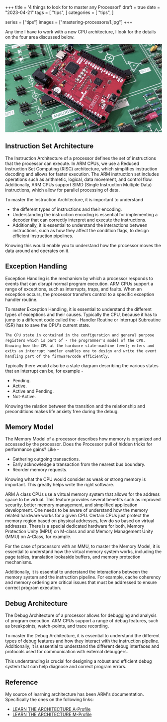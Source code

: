 +++
title = '4 things to look for to master any Processor!'
draft = true
date = "2023-04-21"
tags = [
    "tips",
]
categories = [
    "tips",
]

series = ["tips"]
images = ["mastering-processors/1.jpg"]
+++

Any time I have to work with a new CPU architecture, I look for the details on the four area discussed below.
<!--more-->

![](1.jpg)

## Instruction Set Architecture

The Instruction Architecture of a processor defines the set of instructions that the processor can execute. In ARM CPUs, we use a Reduced Instruction Set Computing (RISC) architecture, which simplifies instruction decoding and allows for faster execution. The ARM instruction set includes operations such as arithmetic, logical, data movement, and control flow. Additionally, ARM CPUs support SIMD (Single Instruction Multiple Data) instructions, which allow for parallel processing of data.

To master the Instruction Architecture, it is important to understand
- the different types of instructions and their encoding.
- Understanding the instruction encoding is essential for implementing a decoder that can correctly interpret and execute the instructions.
- Additionally, it is essential to understand the interactions between instructions, such as how they affect the condition flags, to design efficient instruction pipelines.

Knowing this would enable you to understand how the processor moves the data around and operates on it.

## Exception Handling

Exception Handling is the mechanism by which a processor responds to events that can disrupt normal program execution. ARM CPUs support a range of exceptions, such as interrupts, traps, and faults. When an exception occurs, the processor transfers control to a specific exception handler routine.

To master Exception Handling, it is essential to understand the different types of exceptions and their causes. Typically the CPU, because it has to jump to a different code called the - Handler Routine or Interrupt Subroutine (ISR) has to save the CPU's current state.

`The CPU state in contained in the configuration and general purpose registers which is part of - The programmer's model of the CPU. Knowing how the CPU at the hardware state-machine level; enters and exits an interrupt handler enables one to design and write the event handling part of the firmware/code efficiently.`

Typically there would also be a state diagram describing the various states that an interrupt can be, for example -
- Pending.
- Active.
- Active and Pending.
- Not-Active.

Knowing the relation between the transition and the relationship and preconditions makes life anxiety free during the debug.

## Memory Model

The Memory Model of a processor describes how memory is organized and accessed by the processor. Does the Processor pull of hidden tricks for performance gains? Like -

- Gathering outgoing transactions.
- Early acknowledge a transaction from the nearest bus boundary.
- Reorder memory requests.

Knowing what the CPU would consider as weak or strong memory is important. This greatly helps write the right software.

ARM A class CPUs use a virtual memory system that allows for the address space to be virtual. This feature provides several benefits such as improved security, better memory management, and simplified application development. One needs to be aware of understand how the memory related hardware works for a given CPU. Certain CPUs just protect the memory region based on physical addresses, few do so based on virtual addresses. There is a special dedicated hardware for both, Memory Protection Unity (MPU) on M-class and and Memory Management Unity (MMU) on A-Class, for example.

For the case of processors with an MMU, to master the Memory Model, it is essential to understand how the virtual memory system works, including the page tables, translation lookaside buffers, and memory protection mechanisms.

Additionally, it is essential to understand the interactions between the memory system and the instruction pipeline. For example, cache coherency and memory ordering are critical issues that must be addressed to ensure correct program execution.

## Debug Architecture

The Debug Architecture of a processor allows for debugging and analysis of program execution. ARM CPUs support a range of debug features, such as breakpoints, watch-points, and trace recording.

To master the Debug Architecture, it is essential to understand the different types of debug features and how they interact with the instruction pipeline. Additionally, it is essential to understand the different debug interfaces and protocols used for communication with external debuggers.

This understanding is crucial for designing a robust and efficient debug system that can help diagnose and correct program errors.

## Reference

My source of learning architecture has been ARM's documentation. Specifically the ones on the following links:
- [LEARN THE ARCHITECTURE A-Profile](https://www.arm.com/architecture/learn-the-architecture/a-profile?ref=inpyjama.com)
- [LEARN THE ARCHITECTURE M-Profile](https://www.arm.com/architecture/learn-the-architecture/m-profile?ref=inpyjama.com)
